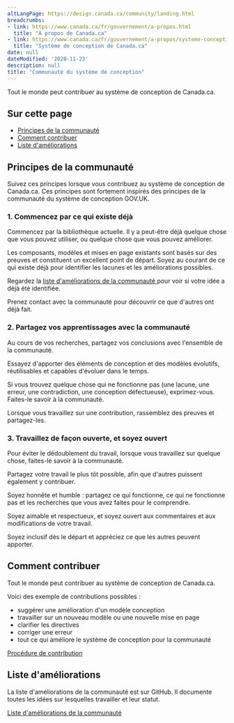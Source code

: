 ```yaml
---
altLangPage: https://design.canada.ca/community/landing.html
breadcrumbs:
- link: https://www.canada.ca/fr/gouvernement/a-propos.html
  title: "À propos de Canada.ca"
- link: https://www.canada.ca/fr/gouvernement/a-propos/systeme-conception.html
  title: "Système de conception de Canada.ca"
date: null
dateModified: '2020-11-23'
description: null
title: "Communauté du système de conception"
---
```


<p>
 Tout le monde peut contribuer au système de conception de Canada.ca.
</p>

<h2 class="h3">
 Sur cette page
</h2>

<ul>
 <li>
  <a href="#principes">
   Principes de la communauté
  </a>
 </li>
 <li>
  <a href="#comment">
   Comment contribuer
  </a>
 </li>
 <li>
  <a href="#liste">
   Liste d'améliorations
  </a>
 </li>
</ul>

<section>
 <h2 id="principes">
  Principes de la communauté
 </h2>
 <p>
  Suivez ces principes lorsque vous contribuez au système de conception de Canada.ca. Ces principes sont fortement inspirés des principes de la communauté du système de conception GOV.UK.
 </p>
 <h3>
  1. Commencez par ce qui existe déjà
 </h3>
 <p>
  Commencez par la bibliothèque actuelle. Il y a peut-être déjà quelque chose que vous pouvez utiliser, ou quelque chose que vous pouvez améliorer.
 </p>
 <p>
  Les composants, modèles et mises en page existants sont basés sur des preuves et constituent un excellent point de départ. Soyez au courant de ce qui existe déjà pour identifier les lacunes et les améliorations possibles.
 </p>
 <p>
  Regardez la
  <a href="#liste">
   liste d'améliorations de la communauté
  </a>
  pour voir si votre idée a déjà été identifiée.
 </p>
 <p>
  Prenez contact avec la communauté pour découvrir ce que d'autres ont déjà fait.
 </p>
 <h3>
  2. Partagez vos apprentissages avec la communauté
 </h3>
 <p>
  Au cours de vos recherches, partagez vos conclusions avec l'ensemble de la communauté.
 </p>
 <p>
  Essayez d'apporter des éléments de conception et des modèles évolutifs, réutilisables et capables d'évoluer dans le temps.
 </p>
 <p>
  Si vous trouvez quelque chose qui ne fonctionne pas (une lacune, une erreur, une contradiction, une conception défectueuse), exprimez-vous. Faites-le savoir à la communauté.
 </p>
 <p>
  Lorsque vous travaillez sur une contribution, rassemblez des preuves et partagez-les.
 </p>
 <h3>
  3. Travaillez de façon ouverte,  et soyez ouvert
 </h3>
 <p>
  Pour éviter le dédoublement du travail, lorsque vous travaillez sur quelque chose, faites-le savoir à la communauté.
 </p>
 <p>
  Partagez votre travail le plus tôt possible, afin que d'autres puissent également y contribuer.
 </p>
 <p>
  Soyez honnête et humble : partagez ce qui fonctionne, ce qui ne fonctionne pas et les recherches que vous avez faites pour le comprendre.
 </p>
 <p>
  Soyez aimable et respectueux, et soyez ouvert aux commentaires et aux modifications de votre travail.
 </p>
 <p>
  Soyez inclusif dès le départ et appréciez ce que les autres peuvent apporter.
 </p>
</section>

<section>
 <h2 id="comment">
  Comment contribuer
 </h2>
 <p>
  Tout le monde peut contribuer au système de conception de Canada.ca.
 </p>
 <p>
  Voici des exemple de contributions possibles :
 </p>
 <ul>
  <li>
   suggérer une amélioration d'un modèle conception
  </li>
  <li>
   travailler sur un nouveau modèle ou une nouvelle mise en page
  </li>
  <li>
   clarifier les directives
  </li>
  <li>
   corriger une erreur
  </li>
  <li>
   tout ce qui améliore le système de conception pour la communauté
  </li>
 </ul>
 <p>
  <a href="./procedure-contribution.html">
   Procédure de contribution
  </a>
 </p>
</section>

<section>
 <h2 id="liste">
  Liste d'améliorations
 </h2>
 <p>
  La liste d'améliorations de la communauté est sur GitHub. Il documente toutes les idées sur lesquelles travailler et leur statut.
 </p>
 <p>
  <a href="https://github.com/canada-ca/design-system-systeme-conception/projects/1">
   Liste d'améliorations de la communauté
  </a>
 </p>
</section>




